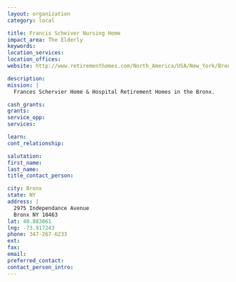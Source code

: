 ```yaml
---
layout: organization
category: local

title: Francis Scheiver Nursing Home
impact_area: The Elderly
keywords: 
location_services: 
location_offices: 
website: http://www.retirementhomes.com/North_America/USA/New_York/Bronx/Retirement_Homes/Independent_living/Frances_Schervier_Home_&_Hospital.htm

description: 
mission: |
  Frances Schervier Home & Hospital Retirement Homes in the Bronx.

cash_grants: 
grants: 
service_opp: 
services: 

learn: 
cont_relationship: 

salutation: 
first_name: 
last_name: 
title_contact_person: 

city: Bronx
state: NY
address: |
  2975 Independance Avenue    
  Bronx NY 10463
lat: 40.883061
lng: -73.917243
phone: 347-267-6233
ext: 
fax: 
email: 
preferred_contact: 
contact_person_intro: 
---
```

